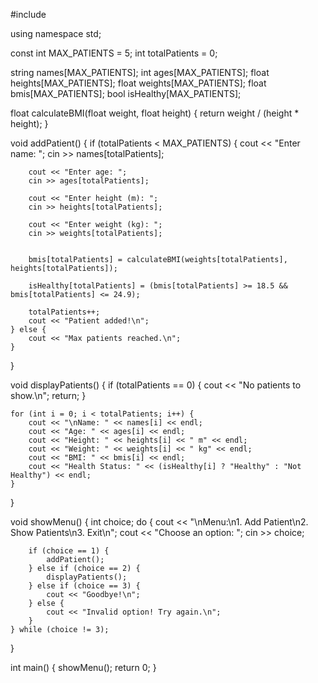 #include <iostream>

using namespace std;

const int MAX_PATIENTS = 5;
int totalPatients = 0;

string names[MAX_PATIENTS];
int ages[MAX_PATIENTS];
float heights[MAX_PATIENTS];
float weights[MAX_PATIENTS];
float bmis[MAX_PATIENTS];
bool isHealthy[MAX_PATIENTS];

float calculateBMI(float weight, float height) {
    return weight / (height * height);
}

void addPatient() {
    if (totalPatients < MAX_PATIENTS) {
        cout << "Enter name: ";
        cin >> names[totalPatients];

        cout << "Enter age: ";
        cin >> ages[totalPatients];

        cout << "Enter height (m): ";
        cin >> heights[totalPatients];

        cout << "Enter weight (kg): ";
        cin >> weights[totalPatients];


        bmis[totalPatients] = calculateBMI(weights[totalPatients], heights[totalPatients]);

        isHealthy[totalPatients] = (bmis[totalPatients] >= 18.5 && bmis[totalPatients] <= 24.9);

        totalPatients++;
        cout << "Patient added!\n";
    } else {
        cout << "Max patients reached.\n";
    }
}

void displayPatients() {
    if (totalPatients == 0) {
        cout << "No patients to show.\n";
        return;
    }

    for (int i = 0; i < totalPatients; i++) {
        cout << "\nName: " << names[i] << endl;
        cout << "Age: " << ages[i] << endl;
        cout << "Height: " << heights[i] << " m" << endl;
        cout << "Weight: " << weights[i] << " kg" << endl;
        cout << "BMI: " << bmis[i] << endl;
        cout << "Health Status: " << (isHealthy[i] ? "Healthy" : "Not Healthy") << endl;
    }
}

void showMenu() {
    int choice;
    do {
        cout << "\nMenu:\n1. Add Patient\n2. Show Patients\n3. Exit\n";
        cout << "Choose an option: ";
        cin >> choice;

        if (choice == 1) {
            addPatient();
        } else if (choice == 2) {
            displayPatients();
        } else if (choice == 3) {
            cout << "Goodbye!\n";
        } else {
            cout << "Invalid option! Try again.\n";
        }
    } while (choice != 3);
}

int main() {
    showMenu();
    return 0;
}
